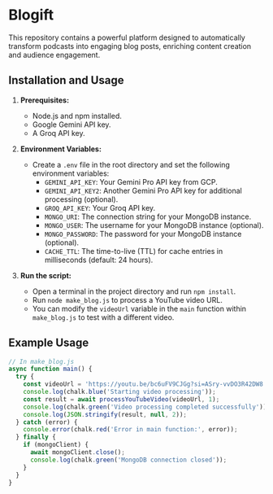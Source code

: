 # Blogift

This repository contains a powerful platform designed to automatically transform podcasts into engaging blog posts, enriching content creation and audience engagement. 


## Installation and Usage

1. **Prerequisites:**
   - Node.js and npm installed.
   - Google Gemini API key.
   - A Groq API key.

2. **Environment Variables:**
   - Create a `.env` file in the root directory and set the following environment variables:
     - `GEMINI_API_KEY`: Your Gemini Pro API key from GCP.
     - `GEMINI_API_KEY2`: Another Gemini Pro API key for additional processing (optional).
     - `GROQ_API_KEY`: Your Groq API key.
     - `MONGO_URI`: The connection string for your MongoDB instance.
     - `MONGO_USER`: The username for your MongoDB instance (optional).
     - `MONGO_PASSWORD`: The password for your MongoDB instance (optional).
     - `CACHE_TTL`: The time-to-live (TTL) for cache entries in milliseconds (default: 24 hours).

3. **Run the script:**
   - Open a terminal in the project directory and run `npm install`.
   - Run `node make_blog.js` to process a YouTube video URL.
   - You can modify the `videoUrl` variable in the `main` function within `make_blog.js` to test with a different video.

## Example Usage

```javascript
// In make_blog.js
async function main() {
  try {
    const videoUrl = 'https://youtu.be/bc6uFV9CJGg?si=ASry-vvDO3R42DW8';
    console.log(chalk.blue('Starting video processing'));
    const result = await processYouTubeVideo(videoUrl, 1);
    console.log(chalk.green('Video processing completed successfully'));
    console.log(JSON.stringify(result, null, 2));
  } catch (error) {
    console.error(chalk.red('Error in main function:', error));
  } finally {
    if (mongoClient) {
      await mongoClient.close();
      console.log(chalk.green('MongoDB connection closed'));
    }
  }
}
